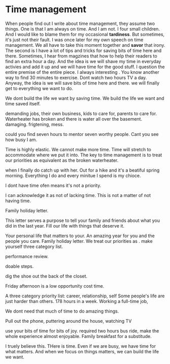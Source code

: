 
# Time management
When people find out I write about time management, they assume two things. One is that I am always on time. And I am not. I four small children. And I would like to blame them for my occasional **tardiness**. But sometimes, it's just not their fault. I was once later for my own speech on time management. We all have to take this moment together and **savor** that irony. The second is I have a lot of tips and tricks for saving bits of time here and there. Sometimes, I hear from magzines that how to help their readers to find an extra hour a day. And the idea is we will shave my time in everyday activies and add it up and we will have time for the good stuff. I question the entire premise of the entire piece. I always interesting .  You know another way to find 30 minutes to exercise. Dont watch two hours TV a day. Anyway, the idea is we will save bits of time here and there. we will finally get to everything we want to do. 

We dont build the life we want by saving time. We build the life we want and time saved itself.

demanding jobs, their own business, kids to care for, parents to care for.
Waterheater has broken and there is water all over the basement. 
damaging. frigtening, mess.


could you find seven hours to mentor seven worthy people. Cant you see how busy I am.

Time is highly elastic. We cannot make more time. Time will stretch to accommodate where we put it into. The key to time management is to treat our priorities as equivalent as the broken waterheater.

when I finally do catch up with her.
Out for a hike and it's a beatiful spring morning. 
Everything I do and every minitue I spend is my chioce.

I dont have time ofen means it's not a priority.

I can acknowledge it as not of lacking time. This is not a matter of not having time.
 
Family holiday letter.

This letter serves a purpose to tell your family and friends about what you did in the last year.
Fill our life with things that deserve it.

Your personal life that matters to your. An amazing year for you and the people you care. Family holiday letter. We treat our priorities as . make yourself three category list. 

performance review.

doable steps.

dig the shoe out the back of the closet.

Friday afternoon is a low opportunity cost time.

A three category priority list:
career, relationship, self
Some people's life are just harder than others.
178 hours in a week.
Working a full-time job,

We dont need that much of time to do amazing things.

Pull out the phone, puttering around the house, watching TV

use your bits of time for bits of joy.
required two hours bus ride, make the whole experience almost enjoyable.
Family breakfast for a substitude.

I truely believe this. THere is time. Even if we are busy, we have time for what matters. And when we focus on things matters, we can build the life we want.
